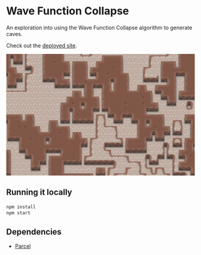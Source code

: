 # Wave Function Collapse

An exploration into using the Wave Function Collapse algorithm to generate caves.

Check out the [deployed site](https://sfritton.github.io/wave-function-collapse).

![A procedurally generated cave](screenshot.png)

## Running it locally

```sh
npm install
npm start
```

## Dependencies

- [Parcel](https://parceljs.org/)
